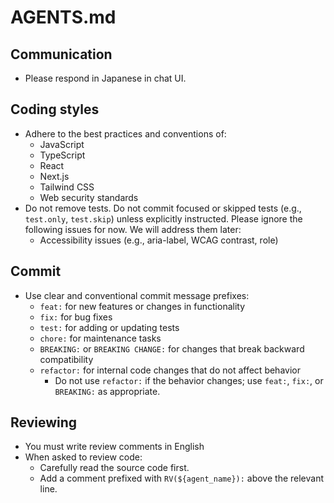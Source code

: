 # AGENTS.md

## Communication
- Please respond in Japanese in chat UI.

## Coding styles
- Adhere to the best practices and conventions of:
  - JavaScript
  - TypeScript
  - React
  - Next.js
  - Tailwind CSS
  - Web security standards
- Do not remove tests. Do not commit focused or skipped tests (e.g., `test.only`, `test.skip`) unless explicitly instructed.
Please ignore the following issues for now. We will address them later:
  - Accessibility issues (e.g., aria-label, WCAG contrast, role)

## Commit
- Use clear and conventional commit message prefixes:
  - `feat:` for new features or changes in functionality
  - `fix:` for bug fixes
  - `test:` for adding or updating tests
  - `chore:` for maintenance tasks
  - `BREAKING:` or `BREAKING CHANGE:` for changes that break backward compatibility
  - `refactor:` for internal code changes that do not affect behavior
    - Do not use `refactor:` if the behavior changes; use `feat:`, `fix:`, or `BREAKING:` as appropriate.

## Reviewing
- You must write review comments in English
- When asked to review code:
  - Carefully read the source code first.
  - Add a comment prefixed with `RV(${agent_name}):` above the relevant line.
